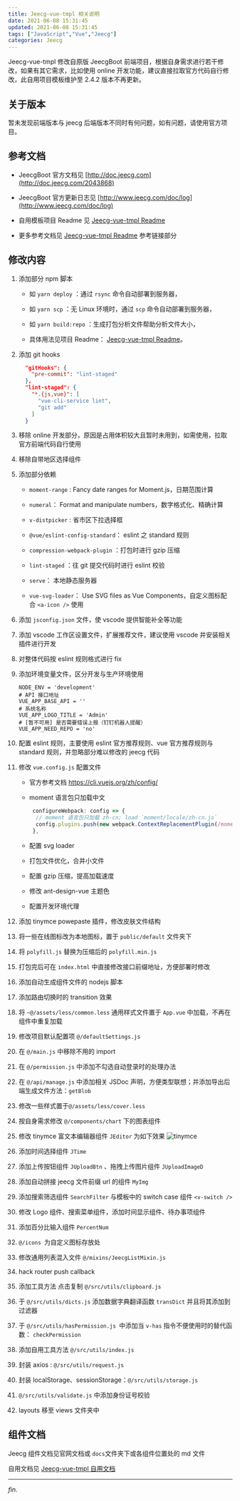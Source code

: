 ```yaml
---
title: Jeecg-vue-tmpl 相关说明
date: 2021-06-08 15:31:45
updated: 2021-06-08 15:31:45
tags: ["JavaScript","Vue","Jeecg"]
categories: Jeecg
---
```


Jeecg-vue-tmpl 修改自原版 JeecgBoot 前端项目，根据自身需求进行若干修改，如果有其它需求，比如使用 online 开发功能，建议直接拉取官方代码自行修改，此自用项目模板维护至 2.4.2 版本不再更新。
<!-- more -->

## 关于版本

暂未发现前端版本与 jeecg 后端版本不同时有何问题，如有问题，请使用官方项目。

## 参考文档
- JeecgBoot 官方文档见 [http://doc.jeecg.com](http://doc.jeecg.com/2043868)

- JeecgBoot 官方更新日志见 [http://www.jeecg.com/doc/log](http://www.jeecg.com/doc/log)

- 自用模板项目 Readme 见 [Jeecg-vue-tmpl Readme](/z/2021/06/08/jeecg-vue-tmpl-readme/)
- 更多参考文档见 [Jeecg-vue-tmpl Readme](/z/2021/06/08/jeecg-vue-tmpl-readme/) 参考链接部分

## 修改内容

1. 添加部分 npm 脚本

   - 如 `yarn deploy` ：通过 `rsync` 命令自动部署到服务器，
   - 如 `yarn scp` ：无 Linux 环境时，通过 `scp` 命令自动部署到服务器，

   - 如 `yarn build:repo` ：生成打包分析文件帮助分析文件大小，

   - 具体用法见项目 Readme： [Jeecg-vue-tmpl Readme](jeecg-vue-tmpl-readme)。

2. 添加 git hooks

   ```json
     "gitHooks": {
       "pre-commit": "lint-staged"
     },
     "lint-staged": {
       "*.{js,vue}": [
         "vue-cli-service lint",
         "git add"
       ]
     }
   ```

3. 移除 online 开发部分，原因是占用体积较大且暂时未用到，如需使用，拉取官方前端代码自行使用

4. 移除自带地区选择组件

5. 添加部分依赖

   - `moment-range` : Fancy date ranges for Moment.js，日期范围计算

   - `numeral`： Format and manipulate numbers，数字格式化、精确计算

   - `v-distpicker` : 省市区下拉选择框

   - `@vue/eslint-config-standard`： eslint 之 standard 规则

   - `compression-webpack-plugin` ：打包时进行 gzip 压缩

   - `lint-staged` ：往 git 提交代码时进行 eslint 校验

   - `serve`： 本地静态服务器

   - `vue-svg-loader`： Use SVG files as Vue Components，自定义图标配合 `<a-icon />` 使用

6. 添加 `jsconfig.json` 文件，使 vscode 提供智能补全等功能

7. 添加 vscode 工作区设置文件，扩展推荐文件，建议使用 vscode 并安装相关插件进行开发

8. 对整体代码按 eslint 规则格式进行 fix

9. 添加环境变量文件，区分开发与生产环境使用

   ```env
   NODE_ENV = 'development'
   # API 接口地址
   VUE_APP_BASE_API = ''
   # 系统名称
   VUE_APP_LOGO_TITLE = 'Admin'
   # [暂不可用] 是否需要错误上报（钉钉机器人提醒）
   VUE_APP_NEED_REPO = 'no'
   ```
   
10. 配置 eslint 规则，主要使用 eslint 官方推荐规则、vue 官方推荐规则与 standard 规则，并忽略部分难以修改的 jeecg 代码

11. 修改 `vue.config.js` 配置文件

    - 官方参考文档 https://cli.vuejs.org/zh/config/

    - moment 语言包只加载中文

      ```js
       configureWebpack: config => {
        // moment 语言包只加载 zh-cn; load `moment/locale/zh-cn.js`
        config.plugins.push(new webpack.ContextReplacementPlugin(/moment[/\\]locale$/, /zh-cn/))
       },
      ```
      
    - 配置 svg loader
    
    - 打包文件优化，合并小文件
    
    - 配置 gzip 压缩，提高加载速度
    
    - 修改 ant-design-vue 主题色
    
    - 配置开发环境代理
    
12. 添加 tinymce powepaste 插件，修改皮肤文件结构

13. 将一些在线图标改为本地图标，置于 `public/default` 文件夹下

14. 将 `polyfill.js` 替换为压缩后的 `polyfill.min.js`

15. 打包完后可在 `index.html` 中直接修改接口前缀地址，方便部署时修改

16. 添加自动生成组件文件的 nodejs 脚本

17. 添加路由切换时的 transition 效果

18. 将 `~@/assets/less/common.less` 通用样式文件置于 `App.vue` 中加载，不再在组件中重复加载

19. 修改项目默认配置项 `@/defaultSettings.js`

20. 在 `@/main.js` 中移除不用的 import

21. 在 `@/permission.js` 中添加不勾选自动登录时的处理办法

22. 在 `@/api/manage.js` 中添加相关 JSDoc 声明，方便类型联想；并添加导出后端生成文件方法：`getBlob`

23. 修改一些样式置于`@/assets/less/cover.less`

24. 按自身需求修改 `@/components/chart` 下的图表组件

25. 修改 tinymce 富文本编辑器组件 `JEditor` 为如下效果
    ![tinymce](https://gitee.com/asadahimeka/withpic/raw/as/images/tinymce-ss.png)
    
26. 添加时间选择组件 `JTime`

27. 添加上传按钮组件 `JUploadBtn` 、拖拽上传图片组件 `JUploadImageD`

28. 添加自动拼接 jeecg 文件前缀 url 的组件 `MyImg`

29. 添加搜索筛选组件 `SearchFilter` 与模板中的 switch case 组件 `<v-switch />`

30. 修改 Logo 组件、搜索菜单组件，添加时间显示组件、待办事项组件

31. 添加百分比输入组件 `PercentNum`

32. `@/icons `为自定义图标存放处

33. 修改通用列表混入文件 `@/mixins/JeecgListMixin.js`

34. hack router push callback

35. 添加工具方法 点击复制 `@/src/utils/clipboard.js`

36. 于 `@/src/utils/dicts.js` 添加数据字典翻译函数 `transDict` 并且将其添加到过滤器

37. 于 `@/src/utils/hasPermission.js `中添加当 `v-has` 指令不便使用时的替代函数： `checkPermission`

38. 添加自用工具方法 `@/src/utils/index.js`

39. 封装 axios : `@/src/utils/request.js`

40. 封装 localStorage、sessionStorage：`@/src/utils/storage.js`

41. `@/src/utils/validate.js` 中添加身份证号校验

42. layouts 移至 views 文件夹中

## 组件文档

Jeecg 组件文档见官网文档或 `docs`文件夹下或各组件位置处的 md 文件

自用文档见 [Jeecg-vue-tmpl 自用文档](/z/2021/06/08/jeecg-vue-tmpl-comp-doc/)

---
*fin.*
